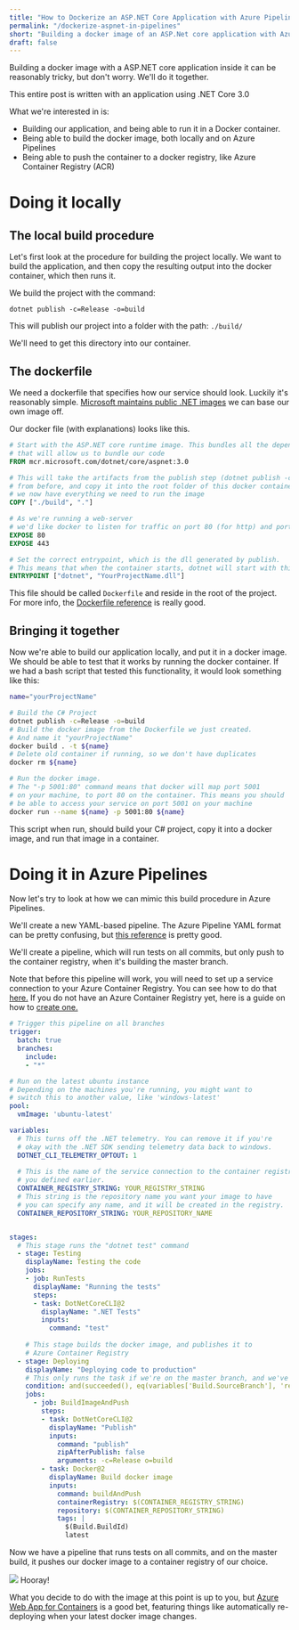 ```yaml
---
title: "How to Dockerize an ASP.NET Core Application with Azure Pipelines"
permalink: "/dockerize-aspnet-in-pipelines"
short: "Building a docker image of an ASP.Net core application with Azure Pipelines can be surprisingly tricky - here's how you do it"
draft: false
---
```


Building a docker image with a ASP.NET core application inside it can be reasonably tricky, but don't worry. We'll do it together.

This entire post is written with an application using .NET Core 3.0

What we're interested in is:
 - Building our application, and being able to run it in a Docker container.
 - Being able to build the docker image, both locally and on Azure Pipelines
 - Being able to push the container to a docker registry, like Azure Container Registry (ACR)

# Doing it locally


## The local build procedure
Let's first look at the procedure for building the project locally.
We want to build the application, and then copy the resulting output
into the docker container, which then runs it.

We build the project with the command:
```
dotnet publish -c=Release -o=build
```

This will publish our project into a folder with the path:
`./build/`

We'll need to get this directory into our container.
 
## The dockerfile
We need a dockerfile that specifies how our service should look. Luckily it's reasonably simple.
[Microsoft maintains public .NET images](https://hub.docker.com/_/microsoft-dotnet-core) we can base our own image off.

Our docker file (with explanations) looks like this.

```dockerfile
# Start with the ASP.NET core runtime image. This bundles all the dependencies
# that will allow us to bundle our code
FROM mcr.microsoft.com/dotnet/core/aspnet:3.0

# This will take the artifacts from the publish step (dotnet publish -c Release)
# from before, and copy it into the root folder of this docker container. This means
# we now have everything we need to run the image
COPY ["./build", "."]

# As we're running a web-server
# we'd like docker to listen for traffic on port 80 (for http) and port 443 (for https) 
EXPOSE 80
EXPOSE 443

# Set the correct entrypoint, which is the dll generated by publish.
# This means that when the container starts, dotnet will start with this .dll
ENTRYPOINT ["dotnet", "YourProjectName.dll"]
```

This file should be called `Dockerfile` and reside in the root of the project.
For more info, the [Dockerfile reference](https://docs.docker.com/engine/reference/builder/) is really good.

## Bringing it together

Now we're able to build our application locally, and put it in a docker image.
We should be able to test that it works by running the docker container.
If we had a bash script that tested this functionality, it would look something like this:
```sh
name="yourProjectName"

# Build the C# Project
dotnet publish -c=Release -o=build
# Build the docker image from the Dockerfile we just created.
# And name it "yourProjectName"
docker build . -t ${name}
# Delete old container if running, so we don't have duplicates
docker rm ${name}

# Run the docker image.
# The "-p 5001:80" command means that docker will map port 5001
# on your machine, to port 80 on the container. This means you should
# be able to access your service on port 5001 on your machine
docker run --name ${name} -p 5001:80 ${name}

```

This script when run, should build your C# project, copy it into a docker image,
and run that image in a container.


# Doing it in Azure Pipelines

Now let's try to look at how we can mimic this build procedure in Azure Pipelines.

We'll create a new YAML-based pipeline. The Azure Pipeline YAML format
can be pretty confusing, but [this reference](https://docs.microsoft.com/en-us/azure/devops/pipelines/yaml-schema?view=azure-devops&tabs=schema)
is pretty good.

We'll create a pipeline, which will run tests on all commits, but only push
to the container registry, when it's building the master branch.

Note that before this pipeline will work, you will need to set up a service connection
to your Azure Container Registry. You can see how to do that [here.](https://docs.microsoft.com/en-us/azure/devops/pipelines/library/service-endpoints?view=azure-devops&tabs=yaml#sep-docreg)
If you do not have an Azure Container Registry yet, here is a guide on how to [create one.](https://docs.microsoft.com/en-us/azure/container-registry/container-registry-get-started-portal)
 
```yaml
# Trigger this pipeline on all branches
trigger:
  batch: true
  branches:
    include:
    - "*"

# Run on the latest ubuntu instance
# Depending on the machines you're running, you might want to
# switch this to another value, like 'windows-latest'
pool:
  vmImage: 'ubuntu-latest'

variables:
  # This turns off the .NET telemetry. You can remove it if you're
  # okay with the .NET SDK sending telemetry data back to windows.
  DOTNET_CLI_TELEMETRY_OPTOUT: 1
  
  # This is the name of the service connection to the container registry
  # you defined earlier.
  CONTAINER_REGISTRY_STRING: YOUR_REGISTRY_STRING
  # This string is the repository name you want your image to have
  # you can specify any name, and it will be created in the registry.
  CONTAINER_REPOSITORY_STRING: YOUR_REPOSITORY_NAME


stages:
  # This stage runs the "dotnet test" command
  - stage: Testing
    displayName: Testing the code
    jobs:
    - job: RunTests
      displayName: "Running the tests"
      steps:
      - task: DotNetCoreCLI@2
        displayName: ".NET Tests"
        inputs:
          command: "test"
    
    # This stage builds the docker image, and publishes it to
    # Azure Container Registry
  - stage: Deploying
    displayName: "Deploying code to production"
    # This only runs the task if we're on the master branch, and we've succeeded so far
    condition: and(succeeded(), eq(variables['Build.SourceBranch'], 'refs/heads/master'))
    jobs:
      - job: BuildImageAndPush
        steps:
        - task: DotNetCoreCLI@2
          displayName: "Publish"
          inputs:
            command: "publish"
            zipAfterPublish: false
            arguments: -c=Release o=build
        - task: Docker@2
          displayName: Build docker image
          inputs:
            command: buildAndPush
            containerRegistry: $(CONTAINER_REGISTRY_STRING)
            repository: $(CONTAINER_REPOSITORY_STRING)
            tags: |
              $(Build.BuildId)
              latest
```

Now we have a pipeline that runs tests on all commits, and on the master build, it pushes our docker image
to a container registry of our choice.

<div class="img-div">
<img src="{{site.url}}/assets/img/azure-pipeline-steps.png" />
Hooray! 
</div>

What you decide to do with the image at this point is up to you, but [Azure Web App for Containers](https://azure.microsoft.com/da-dk/services/app-service/containers/)
is a good bet, featuring things like automatically re-deploying when your latest docker image changes.